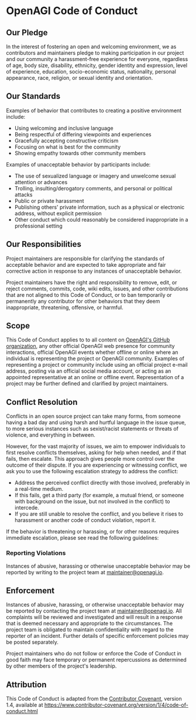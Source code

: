 # OpenAGI Code of Conduct

## Our Pledge

In the interest of fostering an open and welcoming environment, we as
contributors and maintainers pledge to making participation in our project and
our community a harassment-free experience for everyone, regardless of age, body
size, disability, ethnicity, gender identity and expression, level of experience,
education, socio-economic status, nationality, personal appearance, race,
religion, or sexual identity and orientation.

## Our Standards

Examples of behavior that contributes to creating a positive environment
include:

* Using welcoming and inclusive language
* Being respectful of differing viewpoints and experiences
* Gracefully accepting constructive criticism
* Focusing on what is best for the community
* Showing empathy towards other community members

Examples of unacceptable behavior by participants include:

* The use of sexualized language or imagery and unwelcome sexual attention or
  advances
* Trolling, insulting/derogatory comments, and personal or political attacks
* Public or private harassment
* Publishing others' private information, such as a physical or electronic
  address, without explicit permission
* Other conduct which could reasonably be considered inappropriate in a
  professional setting

## Our Responsibilities

Project maintainers are responsible for clarifying the standards of acceptable
behavior and are expected to take appropriate and fair corrective action in
response to any instances of unacceptable behavior.

Project maintainers have the right and responsibility to remove, edit, or
reject comments, commits, code, wiki edits, issues, and other contributions
that are not aligned to this Code of Conduct, or to ban temporarily or
permanently any contributor for other behaviors that they deem inappropriate,
threatening, offensive, or harmful.

## Scope


This Code of Conduct applies to to all content on [OpenAGI's GitHub organization](https://openagi.github.io), any other official OpenAGI web presence for community interactions, official OpenAGI events whether offline or online where an individual is representing the project or OpenAGI community. Examples of representing a project or community include using an official project e-mail address, posting via an official social media account, or acting as an appointed representative at an online or offline event. Representation of a project may be further defined and clarified by project maintainers.

## Conflict Resolution

Conflicts in an open source project can take many forms, from someone having a bad day and using harsh and hurtful language in the issue queue, to more serious instances such as sexist/racist statements or threats of violence, and everything in between.

However, for the vast majority of issues, we aim to empower individuals to first resolve conflicts themselves, asking for help when needed, and if that fails, then escalate. This approach gives people more control over the outcome of their dispute.
If you are experiencing or witnessing conflict, we ask you to use the following escalation strategy to address the conflict:

   - Address the perceived conflict directly with those involved, preferably in a real-time medium.
   - If this fails, get a third party (for example, a mutual friend, or someone with background on the issue, but not involved in the conflict) to intercede.
   - If you are still unable to resolve the conflict, and you believe it rises to harassment or another code of conduct violation, report it.

If the behavior is threatening or harassing, or for other reasons requires immediate escalation, please see read the following guidelines:

   ### Reporting Violations

Instances of abusive, harassing or otherwise unacceptable behavior may be reported by writing to the project team at  maintainer@openagi.io.


## Enforcement

Instances of abusive, harassing, or otherwise unacceptable behavior may be
reported by contacting the project team at maintainer@openagi.io. All
complaints will be reviewed and investigated and will result in a response that
is deemed necessary and appropriate to the circumstances. The project team is
obligated to maintain confidentiality with regard to the reporter of an incident.
Further details of specific enforcement policies may be posted separately.

Project maintainers who do not follow or enforce the Code of Conduct in good
faith may face temporary or permanent repercussions as determined by other
members of the project's leadership.

## Attribution

This Code of Conduct is adapted from the [Contributor Covenant][homepage], version 1.4,
available at https://www.contributor-covenant.org/version/1/4/code-of-conduct.html

[homepage]: https://www.contributor-covenant.org
